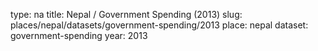 type: na
title: Nepal / Government Spending (2013)
slug: places/nepal/datasets/government-spending/2013
place: nepal
dataset: government-spending
year: 2013
